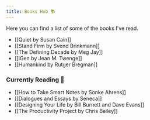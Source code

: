```yaml
---
title: Books Hub 📚
---
```


Here you can find a list of some of the books I've read.

- [[Quiet by Susan Cain]]
- [[Stand Firm by Svend Brinkmann]]
- [[The Defining Decade by Meg Jay]]
- [[iGen by Jean M. Twenge]]
- [[Humankind by Rutger Bregman]]


### Currently Reading 📖
- [[How to Take Smart Notes by Sonke Ahrens]]
- [[Dialogues and Essays by Seneca]]
- [[Designing Your Life by Bill Burnett and Dave Evans]]
- [[The Productivity Project by Chris Bailey]]